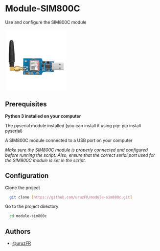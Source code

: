 
# Module-SIM800C

Use and configure the SIM800C module


![logo](/Images/module.png )

## Prerequisites

**Python 3 installed on your computer**

The pyserial module installed (you can install it using pip: pip install pyserial)

A SIM800C module connected to a USB port on your computer

*Make sure the SIM800C module is properly connected and configured before running the script. Also, ensure that the correct serial port used for the SIM800C module is set in the script.*

## Configuration

Clone the project

```bash
  git clone [https://github.com/uruzFR/module-sim800c.git]
```

Go to the project directory

```bash
  cd module-sim800c
```

## Authors

- [@uruzFR](https://github.com/uruzFR)
